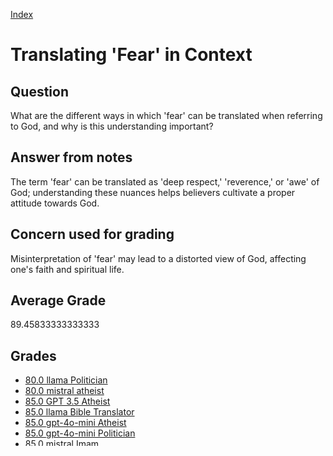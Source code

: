 
[Index](../../index.md)
# Translating 'Fear' in Context
## Question
What are the different ways in which 'fear' can be translated when referring to God, and why is this understanding important?

## Answer from notes
The term 'fear' can be translated as 'deep respect,' 'reverence,' or 'awe' of God; understanding these nuances helps believers cultivate a proper attitude towards God.

## Concern used for grading
Misinterpretation of 'fear' may lead to a distorted view of God, affecting one's faith and spiritual life.

## Average Grade
89.45833333333333

## Grades
 * [80.0 llama Politician](../answers/llama_Politician/Translating__Fear__in_Context.md)
 * [80.0 mistral atheist](../answers/mistral_atheist/Translating__Fear__in_Context.md)
 * [85.0 GPT 3.5 Atheist](../answers/GPT_3.5_Atheist/Translating__Fear__in_Context.md)
 * [85.0 llama Bible Translator](../answers/llama_Bible_Translator/Translating__Fear__in_Context.md)
 * [85.0 gpt-4o-mini Atheist](../answers/gpt-4o-mini_Atheist/Translating__Fear__in_Context.md)
 * [85.0 gpt-4o-mini Politician](../answers/gpt-4o-mini_Politician/Translating__Fear__in_Context.md)
 * [85.0 mistral Imam](../answers/mistral_Imam/Translating__Fear__in_Context.md)
 * [90.0 GPT 3.5 Bible Translator](../answers/GPT_3.5_Bible_Translator/Translating__Fear__in_Context.md)
 * [90.0 GPT 3.5 Politician](../answers/GPT_3.5_Politician/Translating__Fear__in_Context.md)
 * [90.0 llama atheist](../answers/llama_atheist/Translating__Fear__in_Context.md)
 * [90.0 mistral Politician](../answers/mistral_Politician/Translating__Fear__in_Context.md)
 * [90.0 GPT 3.5 Imam](../answers/GPT_3.5_Imam/Translating__Fear__in_Context.md)
 * [90.0 llama Imam](../answers/llama_Imam/Translating__Fear__in_Context.md)
 * [90.0 gpt-4o-mini Imam](../answers/gpt-4o-mini_Imam/Translating__Fear__in_Context.md)
 * [92.0 gemma Bible Translator](../answers/gemma_Bible_Translator/Translating__Fear__in_Context.md)
 * [92.0 gpt-4o-mini Bible Translator](../answers/gpt-4o-mini_Bible_Translator/Translating__Fear__in_Context.md)
 * [95.0 gemma atheist](../answers/gemma_atheist/Translating__Fear__in_Context.md)
 * [95.0 gemma Politician](../answers/gemma_Politician/Translating__Fear__in_Context.md)
 * [95.0 mistral Bible Translator](../answers/mistral_Bible_Translator/Translating__Fear__in_Context.md)
 * [95.0 gemma Imam](../answers/gemma_Imam/Translating__Fear__in_Context.md)
